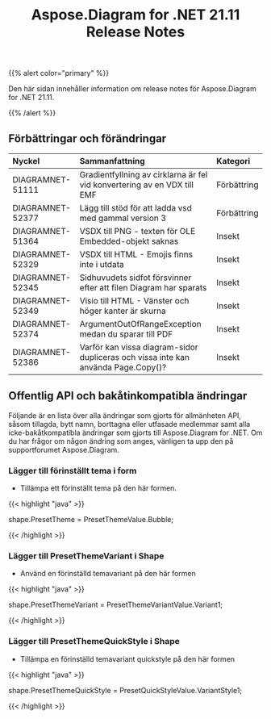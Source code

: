 ﻿---
title: Aspose.Diagram for .NET 21.11 Release Notes
type: docs
weight: 2
url: /sv/net/aspose-diagram-for-net-21-11-release-notes/
---
{{% alert color="primary" %}} 

Den här sidan innehåller information om release notes för Aspose.Diagram for .NET 21.11.

{{% /alert %}} 
## **Förbättringar och förändringar**

|**Nyckel**|**Sammanfattning**|**Kategori**|
|:- |:- |:- |
|DIAGRAMNET-51111|Gradientfyllning av cirklarna är fel vid konvertering av en VDX till EMF|Förbättring|
|DIAGRAMNET-52377|Lägg till stöd för att ladda vsd med gammal version 3|Förbättring|
|DIAGRAMNET-51364|VSDX till PNG - texten för OLE Embedded-objekt saknas|Insekt|
|DIAGRAMNET-52329|VSDX till HTML - Emojis finns inte i utdata|Insekt|
|DIAGRAMNET-52345|Sidhuvudets sidfot försvinner efter att filen Diagram har sparats|Insekt|
|DIAGRAMNET-52349|Visio till HTML - Vänster och höger kanter är skurna|Insekt|
|DIAGRAMNET-52374|ArgumentOutOfRangeException medan du sparar till PDF|Insekt|
|DIAGRAMNET-52386|Varför kan vissa diagram-sidor dupliceras och vissa inte kan använda Page.Copy()?|Insekt|

## **Offentlig API och bakåtinkompatibla ändringar**
Följande är en lista över alla ändringar som gjorts för allmänheten API, såsom tillagda, bytt namn, borttagna eller utfasade medlemmar samt alla icke-bakåtkompatibla ändringar som gjorts till Aspose.Diagram for .NET. Om du har frågor om någon ändring som anges, vänligen ta upp den på supportforumet Aspose.Diagram.


### **Lägger till förinställt tema i form**
- Tillämpa ett förinställt tema på den här formen.

{{< highlight "java" >}}

shape.PresetTheme = PresetThemeValue.Bubble;

{{< /highlight >}}


### **Lägger till PresetThemeVariant i Shape**
- Använd en förinställd temavariant på den här formen

{{< highlight "java" >}}

shape.PresetThemeVariant = PresetThemeVariantValue.Variant1;

{{< /highlight >}}

### **Lägger till PresetThemeQuickStyle i Shape**
- Tillämpa en förinställd temavariant quickstyle på den här formen

{{< highlight "java" >}}

 shape.PresetThemeQuickStyle = PresetQuickStyleValue.VariantStyle1;

{{< /highlight >}}
